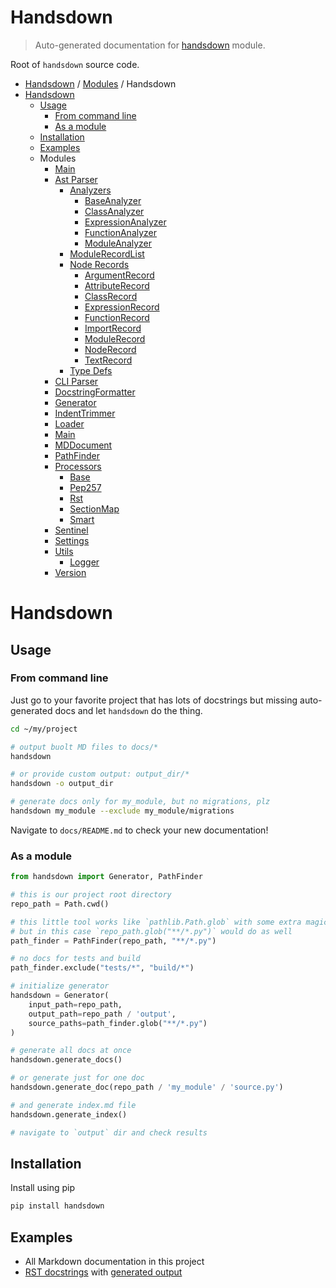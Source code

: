 # Handsdown

> Auto-generated documentation for [handsdown](https://github.com/vemel/handsdown/blob/master/handsdown/__init__.py) module.

Root of `handsdown` source code.

- [Handsdown](../README.md#-handsdown---python-documentation-generator) / [Modules](../MODULES.md#modules) / Handsdown
- [Handsdown](#handsdown)
  - [Usage](#usage)
    - [From command line](#from-command-line)
    - [As a module](#as-a-module)
  - [Installation](#installation)
  - [Examples](#examples)
  - Modules
    - [Main](magic_main.md#main)
    - [Ast Parser](ast_parser/index.md#ast-parser)
      - [Analyzers](ast_parser/analyzers/index.md#analyzers)
        - [BaseAnalyzer](ast_parser/analyzers/base_analyzer.md#baseanalyzer)
        - [ClassAnalyzer](ast_parser/analyzers/class_analyzer.md#classanalyzer)
        - [ExpressionAnalyzer](ast_parser/analyzers/expression_analyzer.md#expressionanalyzer)
        - [FunctionAnalyzer](ast_parser/analyzers/function_analyzer.md#functionanalyzer)
        - [ModuleAnalyzer](ast_parser/analyzers/module_analyzer.md#moduleanalyzer)
      - [ModuleRecordList](ast_parser/module_record_list.md#modulerecordlist)
      - [Node Records](ast_parser/node_records/index.md#node-records)
        - [ArgumentRecord](ast_parser/node_records/argument_record.md#argumentrecord)
        - [AttributeRecord](ast_parser/node_records/attribute_record.md#attributerecord)
        - [ClassRecord](ast_parser/node_records/class_record.md#classrecord)
        - [ExpressionRecord](ast_parser/node_records/expression_record.md#expressionrecord)
        - [FunctionRecord](ast_parser/node_records/function_record.md#functionrecord)
        - [ImportRecord](ast_parser/node_records/import_record.md#importrecord)
        - [ModuleRecord](ast_parser/node_records/module_record.md#modulerecord)
        - [NodeRecord](ast_parser/node_records/node_record.md#noderecord)
        - [TextRecord](ast_parser/node_records/text_record.md#textrecord)
      - [Type Defs](ast_parser/type_defs.md#type-defs)
    - [CLI Parser](cli_parser.md#cli-parser)
    - [DocstringFormatter](docstring_formatter.md#docstringformatter)
    - [Generator](generator.md#generator)
    - [IndentTrimmer](indent_trimmer.md#indenttrimmer)
    - [Loader](loader.md#loader)
    - [Main](main.md#main)
    - [MDDocument](md_document.md#mddocument)
    - [PathFinder](path_finder.md#pathfinder)
    - [Processors](processors/index.md#processors)
      - [Base](processors/base.md#base)
      - [Pep257](processors/pep257.md#pep257)
      - [Rst](processors/rst.md#rst)
      - [SectionMap](processors/section_map.md#sectionmap)
      - [Smart](processors/smart.md#smart)
    - [Sentinel](sentinel.md#sentinel)
    - [Settings](settings.md#settings)
    - [Utils](utils/index.md#utils)
      - [Logger](utils/logger.md#logger)
    - [Version](version.md#version)

# Handsdown

## Usage

### From command line

Just go to your favorite project that has lots of docstrings but missing
auto-generated docs and let `handsdown` do the thing.

```bash
cd ~/my/project

# output buolt MD files to docs/*
handsdown

# or provide custom output: output_dir/*
handsdown -o output_dir

# generate docs only for my_module, but no migrations, plz
handsdown my_module --exclude my_module/migrations
```

Navigate to `docs/README.md` to check your new documentation!

### As a module

```python
from handsdown import Generator, PathFinder

# this is our project root directory
repo_path = Path.cwd()

# this little tool works like `pathlib.Path.glob` with some extra magic
# but in this case `repo_path.glob("**/*.py")` would do as well
path_finder = PathFinder(repo_path, "**/*.py")

# no docs for tests and build
path_finder.exclude("tests/*", "build/*")

# initialize generator
handsdown = Generator(
    input_path=repo_path,
    output_path=repo_path / 'output',
    source_paths=path_finder.glob("**/*.py")
)

# generate all docs at once
handsdown.generate_docs()

# or generate just for one doc
handsdown.generate_doc(repo_path / 'my_module' / 'source.py')

# and generate index.md file
handsdown.generate_index()

# navigate to `output` dir and check results
```

## Installation

Install using pip

```bash
pip install handsdown
```

## Examples

- All Markdown documentation in this project
- [RST docstrings](../examples/rst_example.py) with [generated output](/docs/examples_rst_example.md#rstexample)
